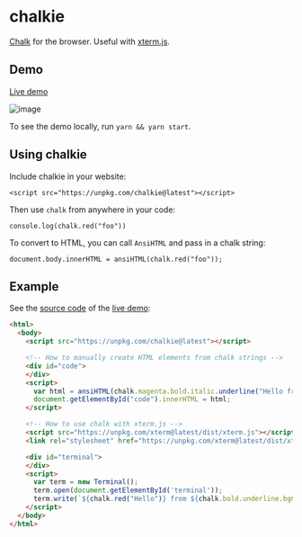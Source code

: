 # chalkie

[Chalk](//github.com/chalk/chalk) for the browser. Useful with [xterm.js](//github.com/xtermjs/xterm.js).

## Demo

[Live demo](https://rawgit.com/shawwn/chalkie/master/index.html)

![image](https://user-images.githubusercontent.com/59632/42915514-0127d3b4-8ac6-11e8-828b-c350ed885a7b.png)

To see the demo locally, run `yarn && yarn start`.

## Using chalkie

Include chalkie in your website:
```
<script src="https://unpkg.com/chalkie@latest"></script>
```

Then use `chalk` from anywhere in your code:
```
console.log(chalk.red("foo"))
```

To convert to HTML, you can call `AnsiHTML` and pass in a chalk string:
```
document.body.innerHTML = ansiHTML(chalk.red("foo"));
```

## Example

See the [source code](https://github.com/shawwn/chalkie/blob/master/index.html) of the [live demo](https://rawgit.com/shawwn/chalkie/master/index.html):
```html
<html>
  <body>
    <script src="https://unpkg.com/chalkie@latest"></script>

    <!-- How to manually create HTML elements from chalk strings -->
    <div id="code">
    </div>
    <script>
      var html = ansiHTML(chalk.magenta.bold.italic.underline("Hello from HTML!"));
      document.getElementById("code").innerHTML = html;
    </script>

    <!-- How to use chalk with xterm.js -->
    <script src="https://unpkg.com/xterm@latest/dist/xterm.js"></script>
    <link rel="stylesheet" href="https://unpkg.com/xterm@latest/dist/xterm.css" />

    <div id="terminal">
    </div>
    <script>
      var term = new Terminal();
      term.open(document.getElementById('terminal'));
      term.write(`${chalk.red("Hello")} from ${chalk.bold.underline.bgCyanBright.black('xterm.js')} !`);
    </script>
  </body>
</html>
```


